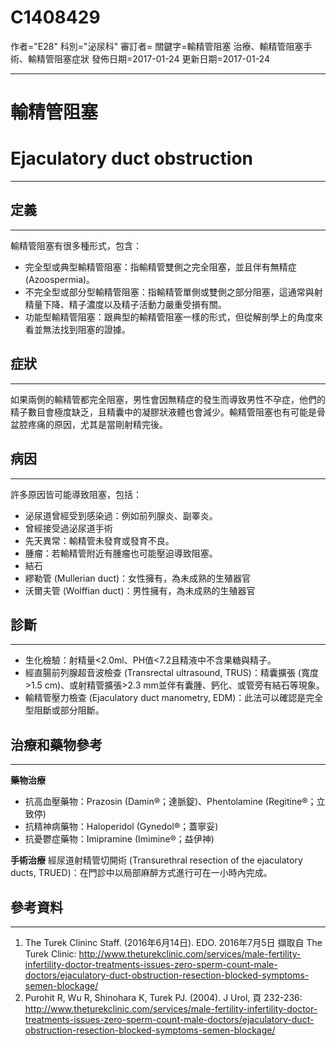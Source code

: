 # C1408429
作者="E28"
科別="泌尿科"
審訂者=
關鍵字=輸精管阻塞 治療、輸精管阻塞手術、輸精管阻塞症狀
發佈日期=2017-01-24
更新日期=2017-01-24

----------
# 輸精管阻塞
# Ejaculatory duct obstruction
----------
## 定義
----------

輸精管阻塞有很多種形式，包含：

- 完全型或典型輸精管阻塞：指輸精管雙側之完全阻塞，並且伴有無精症 (Azoospermia)。
- 不完全型或部分型輸精管阻塞：指輸精管單側或雙側之部分阻塞，這通常與射精量下降、精子濃度以及精子活動力嚴重受損有關。
- 功能型輸精管阻塞：跟典型的輸精管阻塞一樣的形式，但從解剖學上的角度來看並無法找到阻塞的證據。
## 症狀
----------

如果兩側的輸精管都完全阻塞，男性會因無精症的發生而導致男性不孕症，他們的精子數目會極度缺乏，且精囊中的凝膠狀液體也會減少。輸精管阻塞也有可能是骨盆腔疼痛的原因，尤其是當剛射精完後。

## 病因
----------

許多原因皆可能導致阻塞，包括：

- 泌尿道曾經受到感染過：例如前列腺炎、副睪炎。
- 曾經接受過泌尿道手術
- 先天異常：輸精管未發育或發育不良。
- 腫瘤：若輸精管附近有腫瘤也可能壓迫導致阻塞。
- 結石
- 繆勒管 (Mullerian duct)：女性擁有，為未成熟的生殖器官
- 沃爾夫管 (Wolffian duct)：男性擁有，為未成熟的生殖器官
## 診斷
----------
- 生化檢驗：射精量<2.0ml、PH值<7.2且精液中不含果糖與精子。
- 經直腸前列腺超音波檢查 (Transrectal ultrasound, TRUS)：精囊擴張 (寬度>1.5 cm)、或射精管擴張>2.3 mm並伴有囊腫、鈣化、或管旁有結石等現象。
- 輸精管壓力檢查 (Ejaculatory duct manometry, EDM)：此法可以確認是完全型阻斷或部分阻斷。
## 治療和藥物參考
----------

**藥物治療**

- 抗高血壓藥物：Prazosin (Damin®；達脈錠)、Phentolamine (Regitine®；立致停)
- 抗精神病藥物：Haloperidol (Gynedol®；蓋寧妥)
- 抗憂鬱症藥物：Imipramine (Imimine®；益伊神)

**手術治療**
經尿道射精管切開術 (Transurethral resection of the ejaculatory ducts, TRUED)：在門診中以局部麻醉方式進行可在一小時內完成。

## 參考資料
----------
1. The Turek Clininc Staff. (2016年6月14日). EDO. 2016年7月5日 擷取自 The Turek Clinic: 
  http://www.theturekclinic.com/services/male-fertility-infertility-doctor-treatments-issues-zero-sperm-count-male-doctors/ejaculatory-duct-obstruction-resection-blocked-symptoms-semen-blockage/
2. Purohit R, Wu R, Shinohara K, Turek PJ. (2004). J Urol, 頁 232-236: http://www.theturekclinic.com/services/male-fertility-infertility-doctor-treatments-issues-zero-sperm-count-male-doctors/ejaculatory-duct-obstruction-resection-blocked-symptoms-semen-blockage/


